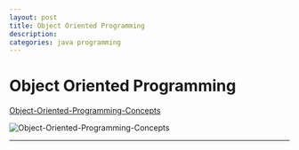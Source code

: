 ```yaml
---
layout: post
title: Object Oriented Programming
description: 
categories: java programming
---
```


# Object Oriented Programming

[Object-Oriented-Programming-Concepts](https://www.geeksforgeeks.org/object-oriented-programming-oops-concept-in-java/)  

![Object-Oriented-Programming-Concepts](https://media.geeksforgeeks.org/wp-content/cdn-uploads/20190717114649/Object-Oriented-Programming-Concepts.jpg)

---



